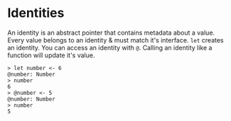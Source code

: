# Identities

An identity is an abstract pointer that contains metadata about a value. Every value belongs to an identity & must match it's interface.
`let` creates an identity.
You can access an identity with `@`.
Calling an identity like a function will update it's value.

```fl
> let number <- 6
@number: Number
> number
6
> @number <- 5
@number: Number
> number
5
```
